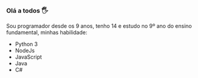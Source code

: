 ### Olá a todos 🖐
Sou programador desde os 9 anos, tenho 14 e estudo no 9º ano do ensino fundamental, minhas habilidade:

- Python 3
- NodeJs
- JavaScript
- Java
- C#
